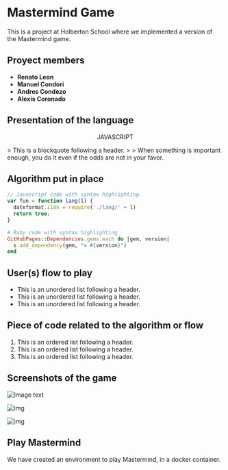 # Mastermind Game

This is a project at Holberton School where we implemented a version of the Mastermind game.


## Proyect members

* **Renato Leon**
* **Manuel Condori**
* **Andres Condezo**
* **Alexis Coronado**


## Presentation of the language

<p align=center> JAVASCRIPT </p>
> This is a blockquote following a header.
>
> When something is important enough, you do it even if the odds are not in your favor.


## Algorithm put in place

```js
// Javascript code with syntax highlighting.
var fun = function lang(l) {
  dateformat.i18n = require('./lang/' + l)
  return true;
}
```

```ruby
# Ruby code with syntax highlighting
GitHubPages::Dependencies.gems.each do |gem, version|
  s.add_dependency(gem, "= #{version}")
end
```


## User(s) flow to play

*   This is an unordered list following a header.
*   This is an unordered list following a header.
*   This is an unordered list following a header.


## Piece of code related to the algorithm or flow

1.  This is an ordered list following a header.
2.  This is an ordered list following a header.
3.  This is an ordered list following a header.


## Screenshots of the game

![Image text](https://imgur.com/bbhGRp8)

![img](https://imgur.com/ZkDX4ce)

![img](https://imgur.com/1NDtpIr)


## Play Mastermind

We have created an environment to play Mastermind, in a docker container.